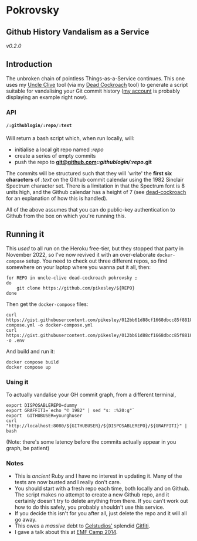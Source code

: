 # Pokrovsky

## Github History Vandalism as a Service

_v0.2.0_

## Introduction

The unbroken chain of pointless Things-as-a-Service continues. This one uses my [Uncle Clive](//github.com/pikesley/uncle-clive) tool (via my [Dead Cockroach](//github.com/pikesley/dead-cockroach) tool) to generate a script suitable for vandalising your Git commit history ([my account](//github.com/pikesley) is probably displaying an example right now).

### API

#### `/:githublogin/:repo/:text`

Will return a bash script which, when run locally, will:

* initialise a local git repo named _:repo_
* create a series of empty commits
* push the repo to **git@github.com:_:githublogin/:repo_.git**

The commits will be structured such that they will 'write' the **first six characters** of _:text_ on the Github commit calendar using the 1982 Sinclair Spectrum character set. There is a limitation in that the Spectrum font is 8 units high, and the Github calendar has a height of 7 (see [dead-cockroach](//github.com/pikesley/dead-cockroach/blob/master/README.md) for an explanation of how this is handled).

All of the above assumes that you can do public-key authentication to Github from the box on which you're running this.

## Running it

This *used* to all run on the Heroku free-tier, but they stopped that party in November 2022, so I've now revived it with an over-elaborate `docker-compose` setup. You need to check out three different repos, so find somewhere on your laptop where you wanna put it all, then:

```
for REPO in uncle-clive dead-cockroach pokrovsky ;
do
    git clone https://github.com/pikesley/${REPO}
done
```

Then get the `docker-compose` files:

```
curl https://gist.githubusercontent.com/pikesley/012bb61d88cf1668dbcc85f8818c0849/raw/6f21fbe98b3f1f111fc4b08de757e644d1477f2a/docker-compose.yml -o docker-compose.yml
curl https://gist.githubusercontent.com/pikesley/012bb61d88cf1668dbcc85f8818c0849/raw/6f21fbe98b3f1f111fc4b08de757e644d1477f2a/.env -o .env
```

And build and run it:

```
docker compose build
docker compose up
```

### Using it

To actually vandalise your GH commit graph, from a different terminal,

```
export DISPOSABLEREPO=dummy
export GRAFFITI=`echo "© 1982" | sed "s: :%20:g"`
export  GITHUBUSER=yourghuser
curl "http://localhost:8080/${GITHUBUSER}/${DISPOSABLEREPO}/${GRAFFITI}" | bash
```

(Note: there's some latency before the commits actually appear in you graph, be patient)

### Notes

* This is *ancient* Ruby and I have no interest in updating it. Many of the tests are now busted and I really don't care.
* You should start with a fresh repo each time, both locally and on Github. The script makes no attempt to create a new Github repo, and it certainly doesn't try to delete anything from there. If you can't work out how to do this safely, you probably shouldn't use this service.
* If you decide this isn't for you after all, just delete the repo and it will all go away.
* This owes a _massive_ debt to [Gelstudios'](//github.com/gelstudios) splendid [Gitfiti](//github.com/gelstudios/gitfiti).
* I gave a talk about this at [EMF Camp 2014](//sam.pikesley.org/talks/#vandalising-your-github-commit-history-emf-2014).
